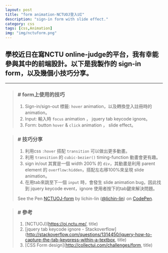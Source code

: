 ```yaml
---
layout: post
title: "form animation-NCTUOJ登入UI"
description: "sign-in form with slide effect."
category: css
tags: [css,Animation]
img: "img/nctuform.png"
---
```

## 學校近日在寫NCTU online-judge的平台，我有幸能參與其中的前端設計。以下是我製作的 sign-in form，以及幾個小技巧分享。
---

>### # form上使用的技巧
>1.    Sign-in/sign-out 標籤: ```hover``` animation，以及轉換登入註冊時的animation。
>2.    Input: 輸入時 ```focus``` animation ， jquery tab keycode ignore。
>3.    Form: button ```hover``` & ```click``` animation ， slide effect。
>
<div class="paragraph-seperate"></div>

>### # 技巧分享
>1.    利用css ```:hover``` 搭配 ```transition``` 可以做出更多動畫。
>2.    利用 ```transition``` 的 ```cubic-bezier()``` timing-function 動畫會更有趣。
>3.	   sign in/out 其實是一個 width 200% 的 ```div```，其動畫是利用 parent element 的 ```overflow:hidden```，搭配左右移100%來呈現 slide animation。
>4.    在用tab來跳至下一個 ```input``` 時，會發生 slide animation bug，因此找到 jquery keycode event，ignore 使用者按下的tab鍵來解決問題。
><p data-height="527" data-theme-id="0" data-slug-hash="qbeNjE" data-default-tab="result" data-user="lichin-lin" class='codepen'>See the Pen <a href='http://codepen.io/lichin-lin/pen/qbeNjE/'>NCTUOJ-form</a> by lichin-lin (<a href='http://codepen.io/lichin-lin'>@lichin-lin</a>) on <a href='http://codepen.io'>CodePen</a>.</p>
<script async src="//assets.codepen.io/assets/embed/ei.js"></script>
>
>### # 參考
>1.    [NCTUOJ](https://oj.nctu.me/, title)
>2.    [jquery tab keycode ignore - Stackoverflow](http://stackoverflow.com/questions/1314450/jquery-how-to-capture-the-tab-keypress-within-a-textbox, title)
>3.    [CSS Form design](http://collectui.com/challenges/form, title)
>


